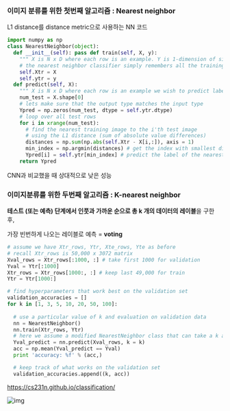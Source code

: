 ### 이미지 분류를 위한 첫번째 알고리즘 : Nearest neighbor

L1 distance를 distance metric으로 사용하는 NN 코드 

```python
import numpy as np 
class NearestNeighbor(object): 
  def __init__(self): pass def train(self, X, y): 
    """ X is N x D where each row is an example. Y is 1-dimension of size N """ 
    # the nearest neighbor classifier simply remembers all the training data 
    self.Xtr = X 
    self.ytr = y 
  def predict(self, X): 
    """ X is N x D where each row is an example we wish to predict label for """ 
    num_test = X.shape[0] 
    # lets make sure that the output type matches the input type 
    Ypred = np.zeros(num_test, dtype = self.ytr.dtype) 
    # loop over all test rows 
    for i in xrange(num_test):
      # find the nearest training image to the i'th test image 
      # using the L1 distance (sum of absolute value differences) 
      distances = np.sum(np.abs(self.Xtr - X[i,:]), axis = 1) 
      min_index = np.argmin(distances) # get the index with smallest distance 
      Ypred[i] = self.ytr[min_index] # predict the label of the nearest example 
    return Ypred


```

CNN과 비교했을 때 상대적으로 낮은 성능 

### 이미지분류를 위한 두번째 알고리즘 : K-nearest neighbor

**테스트 (또는 예측) 단계에서 인풋과 가까운 순으로 총 k 개의 데이터의 레이블**을 구한 후, 

가장 빈번하게 나오는 레이블로 예측 = **voting**

```python
# assume we have Xtr_rows, Ytr, Xte_rows, Yte as before
# recall Xtr_rows is 50,000 x 3072 matrix
Xval_rows = Xtr_rows[:1000, :] # take first 1000 for validation
Yval = Ytr[:1000]
Xtr_rows = Xtr_rows[1000:, :] # keep last 49,000 for train
Ytr = Ytr[1000:]

# find hyperparameters that work best on the validation set
validation_accuracies = []
for k in [1, 3, 5, 10, 20, 50, 100]:
  
  # use a particular value of k and evaluation on validation data
  nn = NearestNeighbor()
  nn.train(Xtr_rows, Ytr)
  # here we assume a modified NearestNeighbor class that can take a k as input
  Yval_predict = nn.predict(Xval_rows, k = k)
  acc = np.mean(Yval_predict == Yval)
  print 'accuracy: %f' % (acc,)

  # keep track of what works on the validation set
  validation_accuracies.append((k, acc))

```



https://cs231n.github.io/classification/

![img](https://cs231n.github.io/assets/classify.png)

